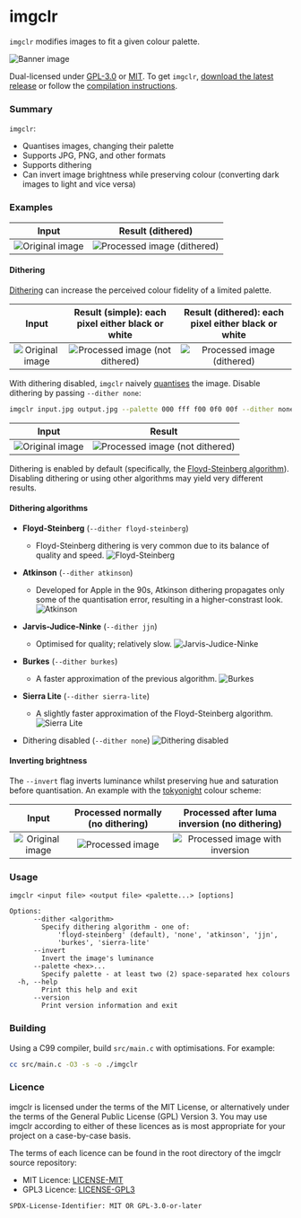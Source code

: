 # imgclr

`imgclr` modifies images to fit a given colour palette.

![Banner image](examples/planet-volumes/planet-volumes-dither.jpg)

Dual-licensed under [GPL-3.0](./LICENSE-GPL3) or [MIT](./LICENSE-MIT). To get `imgclr`,
[download the latest release](https://github.com/felix-u/imgclr/releases) or follow the
[compilation instructions](#building).


### Summary

`imgclr`:

- Quantises images, changing their palette
- Supports JPG, PNG, and other formats
- Supports dithering
- Can invert image brightness while preserving colour 
    (converting dark images to light and vice versa)


### Examples

Input                                                | Result (dithered)
:---------------------------------------------------:|:---------------------------------------------------------------------:
![Original image](examples/jacek-dylag/original.jpg) | ![Processed image (dithered)](examples/jacek-dylag/output-dither.jpg)

#### Dithering

[Dithering](https://en.wikipedia.org/wiki/Dither) can increase the perceived
colour fidelity of a limited palette.

Input                                                | Result (simple): each pixel either black or white                               | Result (dithered): each pixel either black or white
:---------------------------------------------------:|:-------------------------------------------------------------------------------:|:-------------------------------------------------------------------------:
![Original image](examples/jacek-dylag/original.jpg) | ![Processed image (not dithered)](examples/jacek-dylag/monochrome-nodither.jpg) | ![Processed image (dithered)](examples/jacek-dylag/monochrome-dither.jpg)

With dithering disabled, `imgclr` naively
[quantises](https://en.wikipedia.org/wiki/Quantization_(image_processing)) the
image. Disable dithering by passing `--dither none`:
```sh
imgclr input.jpg output.jpg --palette 000 fff f00 0f0 00f --dither none
```
Input                                                | Result
:---------------------------------------------------:|:---------------------------------------------------------------------------:
![Original image](examples/jacek-dylag/original.jpg) | ![Processed image (not dithered)](examples/jacek-dylag/output-nodither.jpg)

Dithering is enabled by default (specifically, the [Floyd-Steinberg
algorithm](https://en.wikipedia.org/wiki/Floyd%E2%80%93Steinberg_dithering)).
Disabling dithering or using other algorithms may yield very different results.

#### Dithering algorithms

* **Floyd-Steinberg** (`--dither floyd-steinberg`)
    - Floyd-Steinberg dithering is very common due to its balance of quality
      and speed.
   ![Floyd-Steinberg](examples/algorithms/floyd-steinberg.jpg)

* **Atkinson** (`--dither atkinson`)
    - Developed for Apple in the 90s, Atkinson dithering propagates only some
      of the quantisation error, resulting in a higher-constrast look.
   ![Atkinson](examples/algorithms/atkinson.jpg)

* **Jarvis-Judice-Ninke** (`--dither jjn`)
    - Optimised for quality; relatively slow.
   ![Jarvis-Judice-Ninke](examples/algorithms/jjn.jpg)

* **Burkes** (`--dither burkes`)
    - A faster approximation of the previous algorithm.
   ![Burkes](examples/algorithms/burkes.jpg)

* **Sierra Lite** (`--dither sierra-lite`)
    - A slightly faster approximation of the Floyd-Steinberg algorithm.
   ![Sierra Lite](examples/algorithms/sierra-lite.jpg)

* Dithering disabled (`--dither none`)
  ![Dithering disabled](examples/algorithms/none.jpg)

#### Inverting brightness

The `--invert` flag inverts luminance whilst preserving hue and saturation
before quantisation. An example with the
[tokyonight](https://github.com/folke/tokyonight.nvim) colour scheme:

Input                                                   | Processed normally (no dithering)                       | Processed after luma inversion (no dithering)
:------------------------------------------------------:|:-------------------------------------------------------:|:--------------------------------------------------------------------------:
![Original image](examples/milad-fakurian/original.jpg) | ![Processed image](examples/milad-fakurian/convert.jpg) | ![Processed image with inversion](examples/milad-fakurian/convert-swap.jpg)


### Usage
```
imgclr <input file> <output file> <palette...> [options]

Options:
      --dither <algorithm>
        Specify dithering algorithm - one of:
            'floyd-steinberg' (default), 'none', 'atkinson', 'jjn',
            'burkes', 'sierra-lite'
      --invert
        Invert the image's luminance
      --palette <hex>...
        Specify palette - at least two (2) space-separated hex colours
  -h, --help
        Print this help and exit
      --version
        Print version information and exit
```


### Building

Using a C99 compiler, build `src/main.c` with optimisations. For example:
```sh
cc src/main.c -O3 -s -o ./imgclr
```


### Licence

imgclr is licensed under the terms of the MIT License, or alternatively under the terms of the General Public License
(GPL) Version 3. You may use imgclr according to either of these licences as is most appropriate for your project on a
case-by-case basis.

The terms of each licence can be found in the root directory of the imgclr source repository:

- MIT Licence: [LICENSE-MIT](./LICENSE-MIT)
- GPL3 Licence: [LICENSE-GPL3](./LICENSE-GPL3)

`SPDX-License-Identifier: MIT OR GPL-3.0-or-later`
